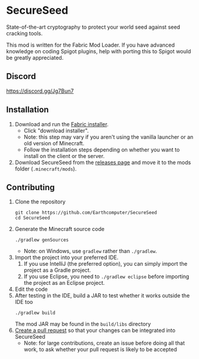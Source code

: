 # SecureSeed
State-of-the-art cryptography to protect your world seed against seed cracking tools.

This mod is written for the Fabric Mod Loader. If you have advanced knowledge on coding Spigot plugins, help with porting this to Spigot would be greatly appreciated.

## Discord
https://discord.gg/Jg7Bun7

## Installation
1. Download and run the [Fabric installer](https://fabricmc.net/use).
    - Click "download installer".
    - Note: this step may vary if you aren't using the vanilla launcher
      or an old version of Minecraft.
    - Follow the installation steps depending on whether you want to install on the client or the server.
1. Download SecureSeed from the [releases page](https://github.com/Earthcomputer/SecureSeed/releases)
   and move it to the mods folder (`.minecraft/mods`).

## Contributing
1. Clone the repository
   ```
   git clone https://github.com/Earthcomputer/SecureSeed
   cd SecureSeed
   ```
1. Generate the Minecraft source code
   ```
   ./gradlew genSources
   ```
    - Note: on Windows, use `gradlew` rather than `./gradlew`.
1. Import the project into your preferred IDE.
    1. If you use IntelliJ (the preferred option), you can simply import the project as a Gradle project.
    1. If you use Eclipse, you need to `./gradlew eclipse` before importing the project as an Eclipse project.
1. Edit the code
1. After testing in the IDE, build a JAR to test whether it works outside the IDE too
   ```
   ./gradlew build
   ```
   The mod JAR may be found in the `build/libs` directory
1. [Create a pull request](https://help.github.com/en/articles/creating-a-pull-request)
   so that your changes can be integrated into SecureSeed
    - Note: for large contributions, create an issue before doing all that
      work, to ask whether your pull request is likely to be accepted
